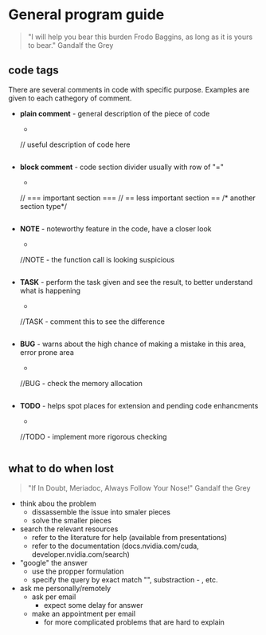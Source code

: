 # General program guide
> "I will help you bear this burden Frodo Baggins, as long as it is yours to bear." Gandalf the Grey

## code tags
There are several comments in code with specific purpose. Examples are given to each cathegory of comment.
* **plain comment** - general description of the piece of code

    * ```C
    // useful description of code here
    ```

* **block comment** - code section divider usually with row of "="
    * ```C
    // === important section ===
    // == less important section ==
    /* another section type*/
    ```
* **NOTE** - noteworthy feature in the code, have a closer look
    * ```C
    //NOTE - the function call is looking suspicious
    ```

* **TASK** - perform the task given and see the result, to better understand what is happening
    * ```C
    //TASK - comment this to see the difference
    ```

* **BUG** - warns about the high chance of making a mistake in this area, error prone area
	* ```C
	//BUG - check the memory allocation
	```
* **TODO** - helps spot places for extension and pending code enhancments
	* ```C
	//TODO - implement more rigorous checking
	```

## what to do when lost
> "If In Doubt, Meriadoc, Always Follow Your Nose!" Gandalf the Grey

* think abou the problem
	* dissassemble the issue into smaler pieces
	* solve the smaller pieces
* search the relevant resources
	* refer to the literature for help (available from presentations)
	* refer to the documentation (docs.nvidia.com/cuda, developer.nvidia.com/search)
* "google" the answer
	* use the propper formulation
	* specify the query by exact match "", substraction - , etc.	
* ask me personally/remotely
	* ask per email
		* expect some delay for answer
	* make an appointment per email 
		* for more complicated problems that are hard to explain
